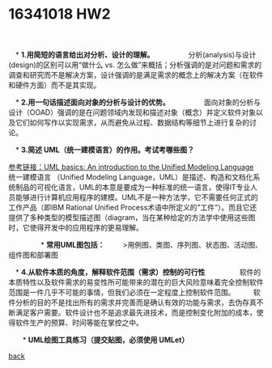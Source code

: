 ﻿---
layout: default
---

# 16341018 HW2
　

　* **1.用简短的语言给出对分析、设计的理解。**
　　
　　   分析(analysis)与设计(design)的区别可以用“做什么 vs. 怎么做”来概括；分析强调的是对问题和需求的调查和研究而不是解决方案，设计强调的是满足需求的概念上的解决方案（在软件和硬件方面）而不是其实现。

　* **2.用一句话描述面向对象的分析与设计的优势。**
　　
　　   面向对象的分析与设计（OOAD）强调的是在问题领域内发现和描述对象（概念）并定义软件对象以及它们如何写作以实现需求，从而避免从过程、数据结构等细节上进行复杂的讨论。

　* **3.简述 UML（统一建模语言）的作用。考试考哪些图？**

[参考链接：UML basics: An introduction to the Unified Modeling Language](https://www.ibm.com/developerworks/rational/library/769.html)
　
　　    统一建模语言 （Unified Modeling Language，UML）是描述、构造和文档化系统制品的可视化语言，UML的本意是要成为一种标准的统一语言，使得IT专业人员能够进行计算机应用程序的建模。UML不是一种方法学，它不需要任何正式的工作产品（即IBM Rational Unified Process术语中所定义的"工件"）。而且它还提供了多种类型的模型描述图（diagram，当在某种给定的方法学中使用这些图时，它使得开发中的应用程序的更易理解。

　　
　　    * **常用UML图包括：**
　　    >用例图、类图、序列图、状态图、活动图、组件图和部署图

　* **4.从软件本质的角度，解释软件范围（需求）控制的可行性**
　　
　　   软件的本质特性以及软件需求的易变性所可能带来的潜在的巨大风险意味着完全控制软件范围是一件几乎不可能的事情，但我们必须在一定程度上控制软件范围。
　　    软件分析的目的不是找出所有的需求并完善而是确认有效的功能与需求，去伪存真不断满足客户需要。软件设计也不是追求最先进技术，而是控制变化附加的成本，使得软件生产的预算、时间等能在掌控之中。


　　* **UML绘图工具练习（提交贴图，必须使用 UMLet）**

[back](./)

